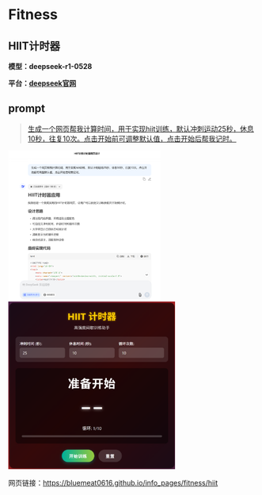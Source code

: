 # Fitness

## HIIT计时器

**模型：deepseek-r1-0528**

**平台：[deepseek官网](https://chat.deepseek.com/)**

## prompt

> [生成一个网页帮我计算时间，用于实现hiit训练，默认冲刺运动25秒，休息10秒，往复10次。点击开始前可调整默认值，点击开始后帮我记时。]()

<img src="./hiit/img/run.png" alt="image-20250611210318954" style="zoom: 30%;" /><img src="./hiit/img/result.png" alt="image-20250611211233404" style="zoom: 33%;" />

网页链接：https://bluemeat0616.github.io/info_pages/fitness/hiit
